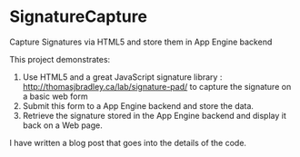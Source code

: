 SignatureCapture
================

Capture Signatures via HTML5 and store them in App Engine backend

This project demonstrates:
1. Use HTML5 and a great JavaScript signature library : http://thomasjbradley.ca/lab/signature-pad/ to capture the signature on a basic web form
2. Submit this form to a App Engine backend and store the data.
3. Retrieve the signature stored in the App Engine backend and display it back on a Web page.

I have written a blog post that goes into the details of the code. 

